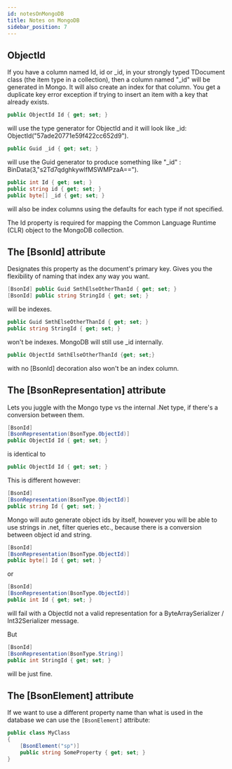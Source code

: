 ```yaml
---
id: notesOnMongoDB
title: Notes on MongoDB
sidebar_position: 7
---
```


## ObjectId

If you have a column named Id, id or \_id, in your strongly typed TDocument class (the item type in a collection), then a column named "\_id" will be generated in Mongo. It will also create an index for that column. You get a duplicate key error exception if trying to insert an item with a key that already exists.

```C#
public ObjectId Id { get; set; }
```

will use the type generator for ObjectId and it will look like \_id: ObjectId("57ade20771e59f422cc652d9").

```C#
public Guid _id { get; set; }
```

will use the Guid generator to produce something like "\_id" : BinData(3,"s2Td7qdghkywlfMSWMPzaA==").

```C#
public int Id { get; set; }
public string id { get; set; }
public byte[] _id { get; set; }
```

will also be index columns using the defaults for each type if not specified.

The Id property is required for mapping the Common Language Runtime (CLR) object to the MongoDB collection.

## The [BsonId] attribute

Designates this property as the document's primary key.
Gives you the flexibility of naming that index any way you want.

```C#
[BsonId] public Guid SmthElseOtherThanId { get; set; }
[BsonId] public string StringId { get; set; }
```

will be indexes.

```C#
public Guid SmthElseOtherThanId { get; set; }
public string StringId { get; set; }
```

won't be indexes. MongoDB will still use \_id internally.

```C#
public ObjectId SmthElseOtherThanId {get; set;}
```

with no [BsonId] decoration also won't be an index column.

## The [BsonRepresentation] attribute

Lets you juggle with the Mongo type vs the internal .Net type, if there's a conversion between them.

```C#
[BsonId]
[BsonRepresentation(BsonType.ObjectId)]
public ObjectId Id { get; set; }
```

is identical to

```C#
public ObjectId Id { get; set; }
```

This is different however:

```C#
[BsonId]
[BsonRepresentation(BsonType.ObjectId)]
public string Id { get; set; }
```

Mongo will auto generate object ids by itself, however you will be able to use strings in .net, filter queries etc., because there is a conversion between object id and string.

```C#
[BsonId]
[BsonRepresentation(BsonType.ObjectId)]
public byte[] Id { get; set; }
```

or

```C#
[BsonId]
[BsonRepresentation(BsonType.ObjectId)]
public int Id { get; set; }
```

will fail with a ObjectId not a valid representation for a ByteArraySerializer / Int32Serializer message.

But

```C#
[BsonId]
[BsonRepresentation(BsonType.String)]
public int StringId { get; set; }
```

will be just fine.

## The [BsonElement] attribute

If we want to use a different property name than what is used in the database we can use the `[BsonElement]` attribute:

```C#
public class MyClass
{
    [BsonElement("sp")]
    public string SomeProperty { get; set; }
}
```
